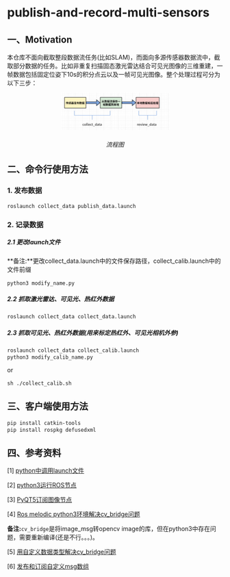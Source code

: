 # publish-and-record-multi-sensors

## 一、Motivation

本仓库不面向截取整段数据流任务(比如SLAM)，而面向多源传感器数据流中，截取部分数据的任务。比如非重复扫描固态激光雷达结合可见光图像的三维重建，一帧数据包括固定位姿下10s的积分点云以及一帧可见光图像。整个处理过程可分为以下三步：



<p align="center"><img src="./resources/flow_chart.png" width=50%></p>

<h6 align="center">流程图</h6>





## 二、命令行使用方法

### 1. 发布数据

```
roslaunch collect_data publish_data.launch
```

### 2. 记录数据

##### 2.1 更改launch文件

**备注:**更改collect_data.launch中的文件保存路径，collect_calib.launch中的文件前缀

```
python3 modify_name.py
```

##### 2.2 抓取激光雷达、可见光、热红外数据

```
roslaunch collect_data collect_data.launch
```

##### 2.3 抓取可见光、热红外数据(用来标定热红外、可见光相机外参)

```
roslaunch collect_data collect_calib.launch
python3 modify_calib_name.py
```

or

```
sh ./collect_calib.sh
```



## 三、客户端使用方法

````
pip install catkin-tools
pip install rospkg defusedxml
````



## 四、参考资料

[1] [python中调用launch文件](https://blog.csdn.net/bluewhalerobot/article/details/80952751)

[2] [python3运行ROS节点](https://blog.csdn.net/heroacool/article/details/118497979)

[3] [PyQT5订阅图像节点](https://blog.csdn.net/huoxingrenhdh/article/details/116753581)

[4] [Ros melodic python3环境解决cv_bridge问题](https://blog.csdn.net/weixin_42675603/article/details/107785376)

**备注:**`cv_bridge`是将image_msg转opencv image的库，但在python3中存在问题，需要重新编译(还是不行。。。)。

[5] [用自定义数据类型解决cv_bridge问题](https://blog.csdn.net/lizhiyuanbest/article/details/108022588)

[6] [发布和订阅自定义msg数组](https://blog.csdn.net/weixin_30847939/article/details/99386250?utm_medium=distribute.pc_relevant.none-task-blog-2~default~baidujs_baidulandingword~default-0.no_search_link&spm=1001.2101.3001.4242.1&utm_relevant_index=3)

